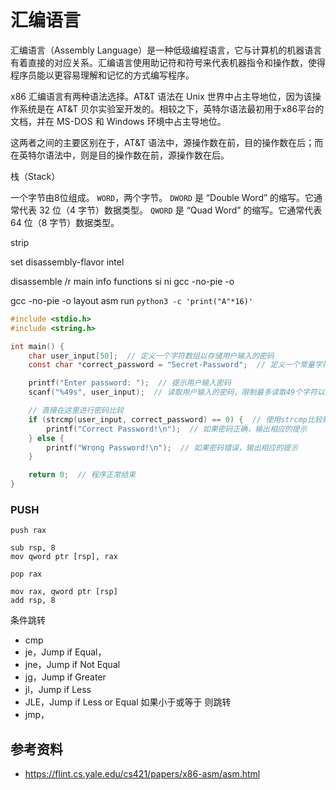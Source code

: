 # 汇编语言

汇编语言（Assembly Language）是一种低级编程语言，它与计算机的机器语言有着直接的对应关系。汇编语言使用助记符和符号来代表机器指令和操作数，使得程序员能以更容易理解和记忆的方式编写程序。

x86 汇编语言有两种语法选择。AT&T 语法在 Unix 世界中占主导地位，因为该操作系统是在 AT&T 贝尔实验室开发的。相较之下，英特尔语法最初用于x86平台的文档，并在 MS-DOS 和 Windows 环境中占主导地位。

这两者之间的主要区别在于，AT&T 语法中，源操作数在前，目的操作数在后；而在英特尔语法中，则是目的操作数在前，源操作数在后。

栈（Stack）

一个字节由8位组成。
`WORD`，两个字节。
`DWORD` 是 “Double Word” 的缩写。它通常代表 32 位（4 字节）数据类型。
`QWORD` 是 “Quad Word” 的缩写。它通常代表 64 位（8 字节）数据类型。

strip

set disassembly-flavor intel

disassemble /r main
info functions
si
ni
gcc -no-pie -o

gcc -no-pie -o
layout asm
run `python3 -c 'print("A"*16)'`

```c
#include <stdio.h>
#include <string.h>

int main() {
    char user_input[50];  // 定义一个字符数组以存储用户输入的密码
    const char *correct_password = "Secret-Password";  // 定义一个常量字符串作为正确密码

    printf("Enter password: ");  // 提示用户输入密码
    scanf("%49s", user_input);  // 读取用户输入的密码，限制最多读取49个字符以避免缓冲区溢出

    // 直接在这里进行密码比较
    if (strcmp(user_input, correct_password) == 0) {  // 使用strcmp比较输入的密码和正确密码
        printf("Correct Password!\n");  // 如果密码正确，输出相应的提示
    } else {
        printf("Wrong Password!\n");  // 如果密码错误，输出相应的提示
    }

    return 0;  // 程序正常结束
}
```

### PUSH

```
push rax
```

```ass
sub rsp, 8
mov qword ptr [rsp], rax
```

```
pop rax
```

```ass
mov rax, qword ptr [rsp]
add rsp, 8

```

条件跳转

- cmp
- je，Jump if Equal，
- jne，Jump if Not Equal
- jg，Jump if Greater
- jl，Jump if Less
- JLE，Jump if Less or Equal 如果小于或等于
则跳转
- jmp，

## 参考资料

- <https://flint.cs.yale.edu/cs421/papers/x86-asm/asm.html>

